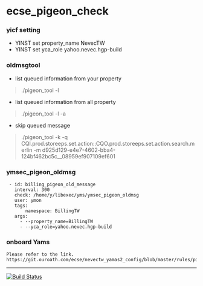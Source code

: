 # ecse_pigeon_check
### yicf setting

- YINST set property_name NevecTW
- YINST set yca_role yahoo.nevec.hgp-build

### oldmsgtool

 * list queued information from your property 

> ./pigeon_tool -l

* list queued information from all property

> ./pigeon_tool -l -a

* skip queued message

> ./pigeon_tool -k -q
 CQI.prod.storeeps.set.action::CQO.prod.storeeps.set.action.search.merlin
-m d925d129-e4e7-4602-bba4-124bf462bc5c__08959ef907109ef601

### ymsec_pigeon_oldmsg


     - id: billing_pigeon_old_message
       interval: 300
       check: /home/y/libexec/yms/ymsec_pigeon_oldmsg
       user: ymon
       tags:
           namespace: BillingTW
       args:
         - --property_name=BillingTW
         - --yca_role=yahoo.nevec.hgp-build

### onboard Yams
    Please refer to the link.
    https://git.ouroath.com/ecse/nevectw_yamas2_config/blob/master/rules/pigeon_300.yo
---
[![Build Status](https://api.screwdriver.corp.yahoo.com:4443/badge/310418/component/icon)](https://api.screwdriver.corp.yahoo.com:4443/badge/310418/component/target)
